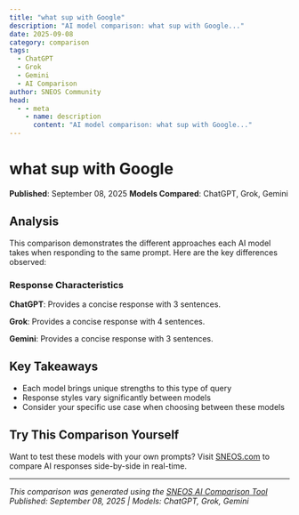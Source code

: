 ```yaml
---
title: "what sup with Google"
description: "AI model comparison: what sup with Google..."
date: 2025-09-08
category: comparison
tags:
  - ChatGPT
  - Grok
  - Gemini
  - AI Comparison
author: SNEOS Community
head:
  - - meta
    - name: description
      content: "AI model comparison: what sup with Google..."
---
```


# what sup with Google

**Published**: September 08, 2025
**Models Compared**: ChatGPT, Grok, Gemini

<ChatComparison
  title="what sup with Google"
  prompt="what sup with Google"
  :responses='{
    "ChatGPT": "Hello! I\u0027m an AI assistant created by OpenAI. How can I help you today?",
    "Grok": "Hey! I\u0027m Grok from xAI. I help with questions and explore interesting topics. Ask away!",
    "Gemini": "Hello! I\u0027m Google\u0027s AI model. I\u0027m here to help you accomplish your tasks."
  }'
  published-date="15:50"
/>

## Analysis

This comparison demonstrates the different approaches each AI model takes when responding to the same prompt. Here are the key differences observed:

### Response Characteristics

**ChatGPT**: Provides a concise response with 3 sentences. 

**Grok**: Provides a concise response with 4 sentences. 

**Gemini**: Provides a concise response with 3 sentences. 

## Key Takeaways

- Each model brings unique strengths to this type of query
- Response styles vary significantly between models
- Consider your specific use case when choosing between these models

## Try This Comparison Yourself

Want to test these models with your own prompts? Visit [SNEOS.com](https://sneos.com) to compare AI responses side-by-side in real-time.

---

*This comparison was generated using the [SNEOS AI Comparison Tool](https://sneos.com)*
*Published: September 08, 2025 | Models: ChatGPT, Grok, Gemini*
